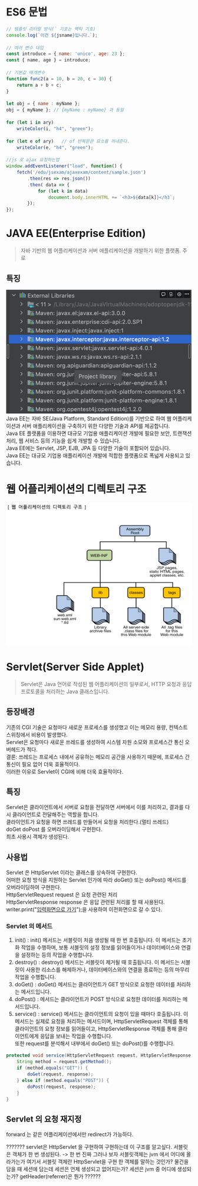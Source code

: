 # ES6 문법
````js
// 템플릿 리터럴 방식(` 기호는 백틱 기호)
console.log(`이건 ${jsname}입니다.`);

// 여러 변수 대입
const introduce = { name: 'unico', age: 23 };
const { name, age } = introduce;

// 기본값 매개변수
function func2(a = 10, b = 20, c = 30) {
    return a + b + c;
}

let obj = { name : myName };
obj = { myName }; // {myName : myName} 과 동일

for (let i in ary)
    writeColor(i, "h4", "green");

for (let e of ary)   // of 반복문은 요소를 꺼내준다.
    writeColor(e, "h4", "green");

//js 로 ajax 요청하는법
window.addEventListener("load", function() {
    fetch('/edu/jsexam/ajaxexam/content/sample.json')
        .then(res => res.json())
        .then( data => {
            for (let k in data)
                document.body.innerHTML += `<h3>${data[k]}</h3`;
        });
});
````

#  JAVA EE(Enterprise Edition)
> 자바 기반의 웹 어플리케이션과 서버 애플리케이션을 개발하기 위한 플랫폼.
> 주로 

## 특징
![img.png](img.png)
Java EE는 자바 SE(Java Platform, Standard Edition)를 기반으로 하여 웹 어플리케이션과 서버 애플리케이션을 구축하기 위한 다양한 기술과 API를 제공합니다.<br> 
Java EE 플랫폼을 이용하면 대규모 기업용 애플리케이션 개발에 필요한 보안, 트랜잭션 처리, 웹 서비스 등의 기능을 쉽게 개발할 수 있습니다.<br> 
Java EE에는 Servlet, JSP, EJB, JPA 등 다양한 기술이 포함되어 있습니다.<br>
Java EE는 대규모 기업용 애플리케이션 개발에 적합한 플랫폼으로 폭넓게 사용되고 있습니다.<br>

# 웹 어플리케이션의 디렉토리 구조
![img_1.png](img_1.png)
# Servlet(Server Side Applet)
> Servlet은 Java 언어로 작성된 웹 어플리케이션의 일부로서, HTTP 요청과 응답 프로토콜을 처리하는 Java 클래스입니다.

## 등장배경
기존의 CGI 기술은 요청마다 새로운 프로세스를 생성했고 이는 메모리 용량, 컨텍스트 스위칭에서 비용이 발생했다.<br>
Servlet은 요청마다 새로운 쓰레드를 생성하여 시스템 자원 소모와 프로세스간 통신 오버헤드가 적다.<br>
결론: 쓰레드는 프로세스 내에서 공유하는 메모리 공간을 사용하기 때문에, 프로세스 간 통신이 필요 없어 더욱 효율적이다.<br>
이러한 이유로 Servlet이 CGI에 비해 더욱 효율적이다.<br>

## 특징
Servlet은 클라이언트에서 서버로 요청을 전달하면 서버에서 이를 처리하고, 결과를 다시 클라이언트로 전달해주는 역할을 합니다.<br>
클라이언트가 요청을 하면 쓰레드를 만들어서 요청을 처리한다.(멀티 쓰레드)<br>
doGet doPost 를 오버라이딩해서 구현한다.<br>
최초 사용시 객체가 생성된다.

## 사용법
Servlet 은 HttpServlet 이라는 클래스를 상속하여 구현한다.<br>
어떠한 요청 방식을 지원하는 Servlet 인가에 따라 doGet() 또는 doPost() 메서드를 오버라이딩하여 구현한다.<br>
HttpServletRequest request 은 요청 관련된 처리<br>
HttpServletResponse response 은 응답 관련된 처리를 할 때 사용된다.<br>
writer.print("<a href='"+req.getHeader("referer")+"'>입력화면으로 가기</a>");을 사용하여 이전화면으로 갈 수 있다.<br>


### Servlet 의 메서드
1. init() : init() 메서드는 서블릿이 처음 생성될 때 한 번 호출됩니다. 
   이 메서드는 초기화 작업을 수행하며, 보통 서블릿의 설정 정보를 읽어들이거나 데이터베이스와 연결을 설정하는 등의 작업을 수행합니다.<br>
2. destroy() : destroy() 메서드는 서블릿이 제거될 때 호출됩니다. 
   이 메서드는 서블릿이 사용한 리소스를 해제하거나, 데이터베이스와의 연결을 종료하는 등의 마무리 작업을 수행합니다.<br>
3. doGet() : doGet() 메서드는 클라이언트가 GET 방식으로 요청한 데이터를 처리하는 메서드입니다.
4. doPost() : 메서드는 클라이언트가 POST 방식으로 요청한 데이터를 처리하는 메서드입니다.
5. service() : service() 메서드는 클라이언트의 요청이 있을 때마다 호출됩니다.
   이 메서드는 실제로 요청을 처리하는 메서드이며, HttpServletRequest 객체를 통해 클라이언트의 요청 정보를 읽어들이고, HttpServletResponse 객체를 통해 클라이언트에게 응답을 보내는 작업을 수행합니다.<br>
   또한 request를 분석해서 내부에서 doGet() 또는 doPost()를 수행합니다.
```java
protected void service(HttpServletRequest request, HttpServletResponse response) throws ServletException, IOException {
    String method = request.getMethod();
    if (method.equals("GET")) {
        doGet(request, response);
    } else if (method.equals("POST")) {
        doPost(request, response);
    }
}
```

## Servlet 의 요청 재지정
forward 는 같은 어플리케이션에서만 redirect가 가능하다.

???????
servlet은 HttpServlet 을 구현하여 구현하는데 이 구조를 알고싶다.
서블릿은 객체가 한 번 생성된다. -> 한 번 진짜 그러나 보자
서블릿객체는 jvm 에서 어디에 올라가는가
여기서 서블릿 객체란 HttpServlet을 구현 한 객체를 말하는 것인가?
물건을 담을 때 세션에 담는데 세션은 언제 생성되고 없어지는가?
세션은 jvm 중 어디에 생성되는가?
getHeader(referrer)은 뭔가
??????